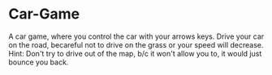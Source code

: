 # Car-Game
A car game, where you control the car with your arrows keys. Drive your car on the road, becareful not to drive on the grass or your speed will decrease. <br>
Hint: Don't try to drive out of the map, b/c it won't allow you to, it would just bounce you back.



